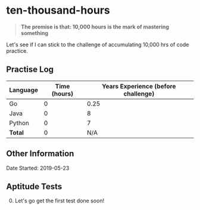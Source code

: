 # ten-thousand-hours

> **The premise is that: 10,000 hours is the mark of mastering something**

Let's see if I can stick to the challenge of accumulating 10,000 hrs of code practice.

## Practise Log

| Language       | Time (hours)     | Years Experience (before challenge) |
|----------------|------------------|-------------------------------------|
| Go             | 0                | 0.25                                |
| Java           | 0                | 8                                   |
| Python         | 0                | 7                                   |
| **Total**      | 0                | N/A                                 |


## Other Information

Date Started: 2019-05-23

## Aptitude Tests

0. Let's go get the first test done soon!
